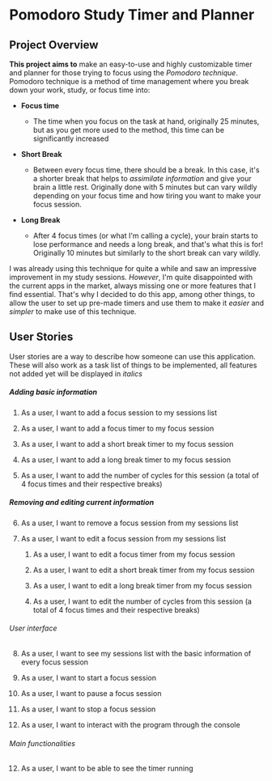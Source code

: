 # Pomodoro Study Timer and Planner

## Project Overview

 **This project aims to** make an easy-to-use and highly customizable timer and planner for those trying to focus using 
 the *Pomodoro technique*. Pomodoro technique is a method of time management where you break down your work, study, or 
 focus time into:

- **Focus time**
   - The time when you focus on the task at hand, originally 25 minutes, but as you get more used to the method, this time
   can be significantly increased
   
- **Short Break**
   -  Between every focus time, there should be a break. In this case, it's a shorter break that helps to *assimilate 
    information* and give your brain a little rest. Originally done with 5 minutes but can vary wildly depending on your 
    focus time and how tiring you want to make your focus session.
    
- **Long Break**
    - After 4 focus times (or what I'm calling a cycle), your brain starts to lose performance and needs a long break,
    and that's what this is for! Originally 10 minutes but similarly to the short break can vary wildly. 

 I was already using this technique for quite a while and saw an impressive improvement in my study sessions. *However*, 
 I'm quite disappointed with the current apps in the market, always missing one or more features that I find essential. 
 That's why I decided to do this app, among other things, to allow the user to set up pre-made timers and use them to 
 make it *easier* and *simpler* to make use of this technique.
 
## User Stories
User stories are a way to describe how someone can use this application. These will also work as a task list of things 
to be implemented, all features not added yet will be displayed in *italics*

##### Adding basic information
1. As a user, I want to add a focus session to my sessions list

2. As a user, I want to add a focus timer to my focus session
3. As a user, I want to add a short break timer to my focus session
4. As a user, I want to add a long break timer to my focus session
5. As a user, I want to add the number of cycles for this session (a total of 4 focus times and their respective breaks)

##### Removing and editing current information 
6. As a user, I want to remove a focus session from my sessions list

7. As a user, I want to edit a focus session from my sessions list
    1. As a user, I want to edit a focus timer from my focus session
    
    2. As a user, I want to edit a short break timer from my focus session 
    3. As a user, I want to edit a long break timer from my focus session
    4. As a user, I want to edit the number of cycles from this session (a total of 4 focus times and their respective 
    breaks)
    
###### User interface
8. As a user, I want to see my sessions list with the basic information of every focus session

9. As a user, I want to start a focus session
10. As a user, I want to pause a focus session
11. As a user, I want to stop a focus session
13. As a user, I want to interact with the program through the console

###### Main functionalities
12. As a user, I want to be able to see the timer running